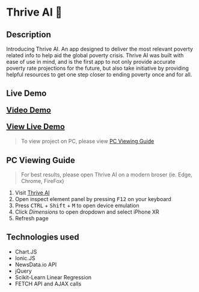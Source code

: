 # Thrive AI 🌱

## Description
Introducing Thrive AI. An app designed to deliver the most relevant poverty related info to help aid the global poverty crisis. Thrive AI was built with ease of use in mind, and is the first app to not only provide accurate poverty rate projections for the future, but also take initiative by providing helpful resources to get one step closer to ending poverty once and for all.

## Live Demo
#### <a href="https://youtu.be/TjGRTFH7GR4" style="font-size: 20px">Video Demo</a>
#### <a href="http://thriveai.pythonanywhere.com/" style="font-size: 20px">View Live Demo</a>

> To view project on PC, please view [PC Viewing Guide](#pc-viewing-guide)

## PC Viewing Guide
> For best results, please open Thrive AI on a modern broser (ie. Edge, Chrome, FireFox)
1. Visit [Thrive AI](http://thriveai.pythonanywhere.com/ "Thrive AI")
2. Open inspect element panel by pressing <kbd>F12</kbd> on your keyboard
3. Press <kbd>CTRL</kbd> + <kbd>Shift</kbd> + <kbd>M</kbd> to open device emulation
4. Click *Dimensions* to open dropdown and select iPhone XR
5. Refresh page

## Technologies used
- Chart.JS
- Ionic.JS
- NewsData.io API
- jQuery
- Scikit-Learn Linear Regression
- FETCH API and AJAX calls
